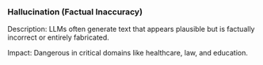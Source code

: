 ### Hallucination (Factual Inaccuracy)

Description: LLMs often generate text that appears plausible but is factually incorrect or entirely fabricated.

Impact: Dangerous in critical domains like healthcare, law, and education.